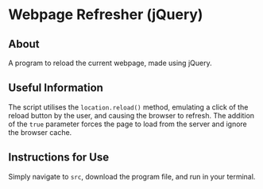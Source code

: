 # Webpage Refresher (jQuery)

## About

A program to reload the current webpage, made using jQuery.

## Useful Information

The script utilises the `location.reload()` method, emulating a click of the reload button by the user, and causing the browser to refresh. The addition of the `true` parameter forces the page to load from the server and ignore the browser cache.

## Instructions for Use

Simply navigate to `src`, download the program file, and run in your terminal.
